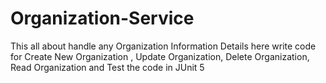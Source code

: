 # Organization-Service
This all about handle any Organization Information Details here write code for Create New Organization , Update Organization, Delete Organization, Read Organization and Test the code in JUnit 5
